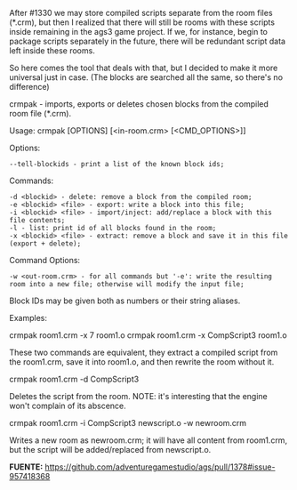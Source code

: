 

After #1330 we may store compiled scripts separate from the room files (*.crm), but then I realized that there will still be rooms with these scripts inside remaining in the ags3 game project. If we, for instance, begin to package scripts separately in the future, there will be redundant script data left inside these rooms.

So here comes the tool that deals with that, but I decided to make it more universal just in case.
(The blocks are searched all the same, so there's no difference)

crmpak - imports, exports or deletes chosen blocks from the compiled room file (*.crm).

Usage: crmpak [OPTIONS] [<in-room.crm> <COMMAND> [<CMD_OPTIONS>]]

Options:

    --tell-blockids - print a list of the known block ids;

Commands:

    -d <blockid> - delete: remove a block from the compiled room;
    -e <blockid> <file> - export: write a block into this file;
    -i <blockid> <file> - import/inject: add/replace a block with this file contents;
    -l - list: print id of all blocks found in the room;
    -x <blockid> <file> - extract: remove a block and save it in this file (export + delete);

Command Options:

    -w <out-room.crm> - for all commands but '-e': write the resulting room into a new file; otherwise will modify the input file;

Block IDs may be given both as numbers or their string aliases.

Examples:

crmpak room1.crm -x 7 room1.o
crmpak room1.crm -x CompScript3 room1.o

These two commands are equivalent, they extract a compiled script from the room1.crm, save it into room1.o, and then rewrite the room without it.

crmpak room1.crm -d CompScript3

Deletes the script from the room. NOTE: it's interesting that the engine won't complain of its abscence.

crmpak room1.crm -i CompScript3 newscript.o -w newroom.crm

Writes a new room as newroom.crm; it will have all content from room1.crm, but the script will be added/replaced from newscript.o.

**FUENTE:** https://github.com/adventuregamestudio/ags/pull/1378#issue-957418368
